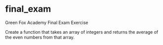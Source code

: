 # final_exam
Green Fox Academy Final Exam Exercise

Create a function that takes an array of integers and returns the average of the even numbers from that array.
